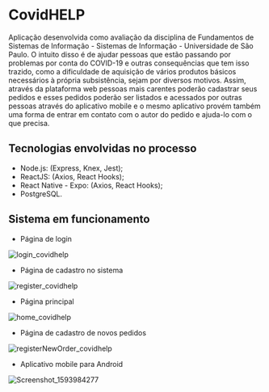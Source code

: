 # CovidHELP

Aplicação desenvolvida como avaliação da disciplina de Fundamentos de Sistemas de Informação - Sistemas de Informação - Universidade de São Paulo. O intuito disso é de ajudar pessoas que estão passando por problemas por conta do COVID-19 e outras consequências que tem isso trazido, como a dificuldade de aquisição de vários produtos básicos necessários à própria subsistência, sejam por diversos motivos. Assim, através da plataforma web pessoas mais carentes poderão cadastrar seus pedidos e esses pedidos poderão ser listados e acessados por outras pessoas através do aplicativo mobile e o mesmo aplicativo provém também uma forma de entrar em contato com o autor do pedido e ajuda-lo com o que precisa.

## Tecnologias envolvidas no processo
- Node.js: (Express, Knex, Jest);
- ReactJS: (Axios, React Hooks);
- React Native - Expo: (Axios, React Hooks);
- PostgreSQL.

## Sistema em funcionamento

- Página de login

![login_covidhelp](https://user-images.githubusercontent.com/49095811/86541674-0b9f5100-bee5-11ea-944e-16700e44df03.png)


- Página de cadastro no sistema

![register_covidhelp](https://user-images.githubusercontent.com/49095811/86541675-0c37e780-bee5-11ea-9c63-af1906be736d.png)


- Página principal

![home_covidhelp](https://user-images.githubusercontent.com/49095811/86541673-0a6e2400-bee5-11ea-9d8a-20f574193053.png)


- Página de cadastro de novos pedidos

![registerNewOrder_covidhelp](https://user-images.githubusercontent.com/49095811/86541676-0cd07e00-bee5-11ea-95bf-435c2a8c67ec.png)


- Aplicativo mobile para Android

![Screenshot_1593984277](https://user-images.githubusercontent.com/49095811/86543541-0a2a5480-bef6-11ea-85e5-462aefd8e651.png)
